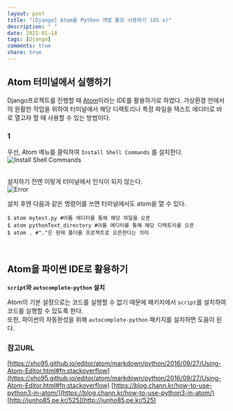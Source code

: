 ```yaml
---
layout: post
title: "[Django] Atom을 Python 개발 툴로 사용하기 (OS x)"
description: " "
date: 2021-01-14
tags: [Django]
comments: true
share: true
---
```


## Atom 터미널에서 실행하기
Django프로젝트를 진행할 때 [Atom](https://atom.io/)이라는 IDE를 활용하기로 하였다. 가상환경 안에서의 원활한 작업을 위하여 터미널에서 해당 디렉토리나 특정 파일을 텍스트 에디터로 바로 열고자 할 때 사용할 수 있는 방법이다.

### 1

우선, Atom 메뉴를 클릭하여 `Install Shell Commands` 를 설치한다.<br>
![Install Shell Commands](https://68.media.tumblr.com/b9ad325b57bba41084ac7a4c777ac5d7/tumblr_okby5mWwOV1v80c66o2_400.png)<br><br>

설치하기 전엔 이렇게 터미널에서 인식이 되지 않는다.<br>
![Error](https://68.media.tumblr.com/015dc5fc1e771e74db8b06b3778b8368/tumblr_okby5mWwOV1v80c66o1_400.png)

설치 후엔 다음과 같은 명령어를 쓰면 터미널에서도 atom을 열 수 있다.

```shell
$ atom mytest.py #아톰 에디터를 통해 해당 파일을 오픈
$ atom pythonText_directory #아톰 에디터를 통해 해당 디렉토리를 오픈
$ atom . #"."은 현재 폴더를 프로젝트로 오픈한다는 의미
```
<br>

## Atom을 파이썬 IDE로 활용하기
**`script`와 `autocomplete-python` 설치**

Atom의 기본 설정으로는 코드를 실행할 수 없기 때문에 패키지에서 `script`를 설치하여 코드를 실행할 수 있도록 한다.<br>
또한, 파이썬의 자동완성을 위해 `autocomplete-python` 패키지를 설치하면 도움이 된다.


### 참고URL<br>
[https://xho95.github.io/editor/atom/markdown/python/2016/09/27/Using-Atom-Editor.html#fn:stackoverflow](https://xho95.github.io/editor/atom/markdown/python/2016/09/27/Using-Atom-Editor.html#fn:stackoverflow)
[https://blog.chann.kr/how-to-use-python3-in-atom/](https://blog.chann.kr/how-to-use-python3-in-atom/)
[http://junho85.pe.kr/525](http://junho85.pe.kr/525)
